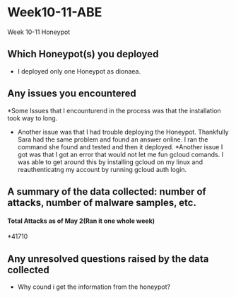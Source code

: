 # Week10-11-ABE
Week 10-11 Honeypot

## Which Honeypot(s) you deployed
* I deployed only one Honeypot as dionaea.
## Any issues you encountered
*Some Issues that I encounturend in the process was that the installation took way to long.
* Another issue was that I had trouble deploying the Honeypot. Thankfully Sara had the same problem and found an answer online. I ran the command she found and tested and then it deployed.
*Another issue I got was that I got an error that would not let me fun gcloud comands. I was able to get around this by installing gcloud on my linux and reauthenticatng my account by running gcloud auth login. 
## A summary of the data collected: number of attacks, number of malware samples, etc.
#### Total Attacks as of May 2(Ran it one whole week)
*41710
####
## Any unresolved questions raised by the data collected
* Why cound i get the information from the honeypot?
    
